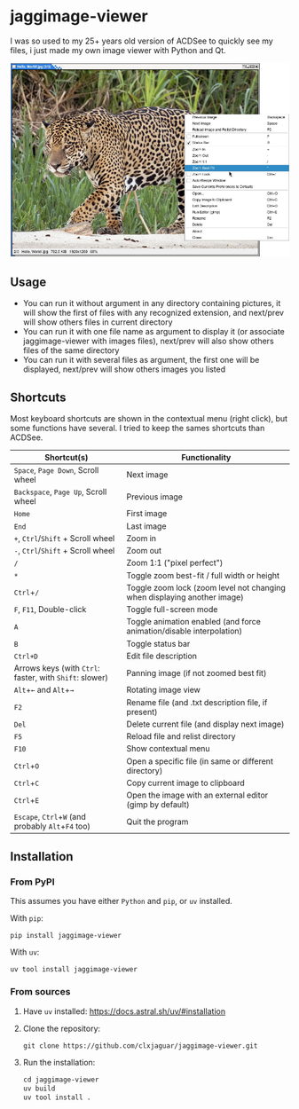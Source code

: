 # jaggimage-viewer
I was so used to my 25+ years old version of ACDSee to quickly see my files, i just made my own image viewer with Python and Qt.

![Screenshot. Jaguar picture by Charles J. Sharp on Wikipedia](https://raw.githubusercontent.com/clxjaguar/jaggimage-viewer/main/media/screenshot.jpg)

## Usage

- You can run it without argument in any directory containing pictures, it will show the first of files with any recognized extension, and next/prev will show others files in current directory
- You can run it with one file name as argument to display it (or associate jaggimage-viewer with images files), next/prev will also show others files of the same directory
- You can run it with several files as argument, the first one will be displayed, next/prev will show others images you listed

## Shortcuts

Most keyboard shortcuts are shown in the contextual menu (right click), but some functions have several. I tried to keep the sames shortcuts than ACDSee.

| Shortcut(s)                                              | Functionality                                                            |
|----------------------------------------------------------|--------------------------------------------------------------------------|
| `Space`, `Page Down`, Scroll wheel                       | Next image                                                               |
| `Backspace`, `Page Up`, Scroll wheel                     | Previous image                                                           |
| `Home`                                                   | First image                                                              |
| `End`                                                    | Last image                                                               |
| `+`, `Ctrl`/`Shift` + Scroll wheel                       | Zoom in                                                                  |
| `-`, `Ctrl`/`Shift` + Scroll wheel                       | Zoom out                                                                 |
| `/`                                                      | Zoom 1:1 ("pixel perfect")                                               |
| `*`                                                      | Toggle zoom best-fit / full width or height                              |
| `Ctrl`+`/`                                               | Toggle zoom lock (zoom level not changing when displaying another image) |
| `F`, `F11`, Double-click                                 | Toggle full-screen mode                                                  |
| `A`                                                      | Toggle animation enabled (and force animation/disable interpolation)     |
| `B`                                                      | Toggle status bar                                                        |
| `Ctrl+D`                                                 | Edit file description                                                    |
| Arrows keys (with `Ctrl`: faster, with `Shift`: slower)  | Panning image (if not zoomed best fit)                                   |
| `Alt`+`←` and `Alt`+`→`                                  | Rotating image view                                                      |
| `F2`                                                     | Rename file (and .txt description file, if present)                      |
| `Del`                                                    | Delete current file (and display next image)                             |
| `F5`                                                     | Reload file and relist directory                                         |
| `F10`                                                    | Show contextual menu                                                     |
| `Ctrl`+`O`                                               | Open a specific file (in same or different directory)                    |
| `Ctrl`+`C`                                               | Copy current image to clipboard                                          |
| `Ctrl`+`E`                                               | Open the image with an external editor (gimp by default)                 |
| `Escape`, `Ctrl`+`W` (and probably `Alt`+`F4` too)       | Quit the program                                                         |

## Installation

### From PyPI

This assumes you have either `Python` and `pip`, or `uv` installed.

With `pip`:

```shell
pip install jaggimage-viewer
```

With `uv`:

```shell
uv tool install jaggimage-viewer
```

### From sources

1. Have `uv` installed: https://docs.astral.sh/uv/#installation
1. Clone the repository:

    ```shell
    git clone https://github.com/clxjaguar/jaggimage-viewer.git
    ```

1. Run the installation:

    ```shell
    cd jaggimage-viewer
    uv build
    uv tool install .
    ```
